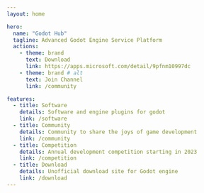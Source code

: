 ```yaml
---
layout: home

hero:
  name: "Godot Hub"
  tagline: Advanced Godot Engine Service Platform
  actions:
    - theme: brand
      text: Download
      link: https://apps.microsoft.com/detail/9pfnm10997dc
    - theme: brand # alt
      text: Join Channel
      link: /community

features:
  - title: Software
    details: Software and engine plugins for godot
    link: /software
  - title: Community
    details: Community to share the joys of game development
    link: /community
  - title: Competition
    details: Annual development competition starting in 2023
    link: /competition
  - title: Download
    details: Unofficial download site for Godot engine
    link: /download
---
```

